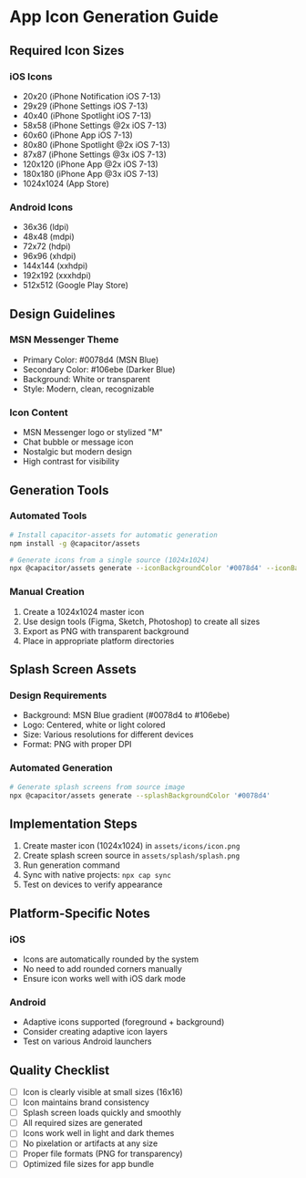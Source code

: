 # App Icon Generation Guide

## Required Icon Sizes

### iOS Icons

- 20x20 (iPhone Notification iOS 7-13)
- 29x29 (iPhone Settings iOS 7-13)
- 40x40 (iPhone Spotlight iOS 7-13)
- 58x58 (iPhone Settings @2x iOS 7-13)
- 60x60 (iPhone App iOS 7-13)
- 80x80 (iPhone Spotlight @2x iOS 7-13)
- 87x87 (iPhone Settings @3x iOS 7-13)
- 120x120 (iPhone App @2x iOS 7-13)
- 180x180 (iPhone App @3x iOS 7-13)
- 1024x1024 (App Store)

### Android Icons

- 36x36 (ldpi)
- 48x48 (mdpi)
- 72x72 (hdpi)
- 96x96 (xhdpi)
- 144x144 (xxhdpi)
- 192x192 (xxxhdpi)
- 512x512 (Google Play Store)

## Design Guidelines

### MSN Messenger Theme

- Primary Color: #0078d4 (MSN Blue)
- Secondary Color: #106ebe (Darker Blue)
- Background: White or transparent
- Style: Modern, clean, recognizable

### Icon Content

- MSN Messenger logo or stylized "M"
- Chat bubble or message icon
- Nostalgic but modern design
- High contrast for visibility

## Generation Tools

### Automated Tools

```bash
# Install capacitor-assets for automatic generation
npm install -g @capacitor/assets

# Generate icons from a single source (1024x1024)
npx @capacitor/assets generate --iconBackgroundColor '#0078d4' --iconBackgroundColorDark '#106ebe'
```

### Manual Creation

1. Create a 1024x1024 master icon
2. Use design tools (Figma, Sketch, Photoshop) to create all sizes
3. Export as PNG with transparent background
4. Place in appropriate platform directories

## Splash Screen Assets

### Design Requirements

- Background: MSN Blue gradient (#0078d4 to #106ebe)
- Logo: Centered, white or light colored
- Size: Various resolutions for different devices
- Format: PNG with proper DPI

### Automated Generation

```bash
# Generate splash screens from source image
npx @capacitor/assets generate --splashBackgroundColor '#0078d4'
```

## Implementation Steps

1. Create master icon (1024x1024) in `assets/icons/icon.png`
2. Create splash screen source in `assets/splash/splash.png`
3. Run generation command
4. Sync with native projects: `npx cap sync`
5. Test on devices to verify appearance

## Platform-Specific Notes

### iOS

- Icons are automatically rounded by the system
- No need to add rounded corners manually
- Ensure icon works well with iOS dark mode

### Android

- Adaptive icons supported (foreground + background)
- Consider creating adaptive icon layers
- Test on various Android launchers

## Quality Checklist

- [ ] Icon is clearly visible at small sizes (16x16)
- [ ] Icon maintains brand consistency
- [ ] Splash screen loads quickly and smoothly
- [ ] All required sizes are generated
- [ ] Icons work well in light and dark themes
- [ ] No pixelation or artifacts at any size
- [ ] Proper file formats (PNG for transparency)
- [ ] Optimized file sizes for app bundle

